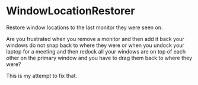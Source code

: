 WindowLocationRestorer
======================

Restore window locations to the last monitor they were seen on.


Are you frustrated when you remove a monitor and then add it back your windows do not snap back to where they were or when you undock your laptop for a meeting and then redock all your windows are on top of each other on the primary window and you have to drag them back to where they were?

This is my attempt to fix that.
